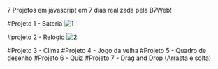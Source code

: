 7 Projetos em javascript em 7 dias realizada pela B7Web!


#Projeto 1 - Bateria
![1](https://user-images.githubusercontent.com/63603331/137951641-973c5450-1121-4e96-b0d9-dec6c13fab22.PNG)

#projeto 2 - Relógio
![2](https://user-images.githubusercontent.com/63603331/137951695-13fb03cf-728b-4ece-b254-321de6f7f08c.PNG)


#Projeto 3 - Clima
#Projeto 4 - Jogo da velha
#Projeto 5 - Quadro de desenho
#Projeto 6 - Quiz
#Projeto 7 - Drag and Drop (Arrasta e solta)
